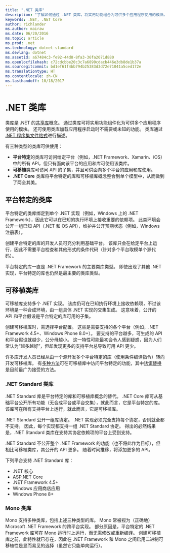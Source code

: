 ```yaml
---
title: ".NET 类库"
description: "了解如何通过 .NET 类库，将实用功能组合为可供多个应用程序使用的模块。"
keywords: .NET, .NET Core
author: richlander
ms.author: mairaw
ms.date: 06/20/2016
ms.topic: article
ms.prod: .net
ms.technology: dotnet-standard
ms.devlang: dotnet
ms.assetid: a67484c3-fe92-44d8-8fa3-36fa2071d880
ms.openlocfilehash: c72cdcbbe20c3c7a6890cdacb446e3db8de1b37a
ms.sourcegitcommit: bd1ef61f4bb794b25383d3d72e71041a5ced172e
ms.translationtype: HT
ms.contentlocale: zh-CN
ms.lasthandoff: 10/18/2017
---
```

# <a name="net-class-libraries"></a>.NET 类库

类库是 .NET 的[共享库](http://en.wikipedia.org/wiki/Library_%28computing%29#Shared_libraries)概念。 通过类库可将实用功能组件化为可供多个应用程序使用的模块。 还可使用类库加载应用程序启动时不需要或未知的功能。 类库通过 [.NET 程序集文件格式](assembly-format.md)进行描述。

有三种类型的类库可供使用：

*   **平台特定**的类库可访问给定平台（例如，.NET Framework、Xamarin、iOS）中的所有 API，但只有面向该平台的应用和库可使用该类库。
*   **可移植**类库可访问 API 的子集，并且可供面向多个平台的应用和库使用。
*   **.NET Core** 类库将平台特定的库和可移植库概念整合到单个模型中，从而做到了两全其美。

## <a name="platform-specific-class-libraries"></a>平台特定的类库

平台特定的类库绑定到单个 .NET 实现（例如，Windows 上的 .NET Framework），因此它可以在已知的执行环境上接收重要的依赖项。 此类环境会公开一组已知 API（.NET 和 OS API），维护并公开预期状态（例如，Windows 注册表）。

创建平台特定的库的开发人员可充分利用基础平台。 该库只会在给定平台上运行，因此不需要平台检查和其他形式的条件代码（针对多个平台取模单个源代码）。

平台特定的库一直是 .NET Framework 的主要类库类型。 即使出现了其他 .NET 实现，平台特定的库也仍然是最主要的类库类型。

## <a name="portable-class-libraries"></a>可移植类库

可移植库支持多个 .NET 实现。 该库仍可在已知执行环境上接收依赖项，不过该环境是一种合成环境，由一组具体 .NET 实现的交集生成。 这意味着，公开的 API 和平台假设是平台特定的库可用的子集。

创建可移植库时，需选择平台配置。 这些是需要支持的各个平台（例如，.NET Framework 4.5+、Windows Phone 8.0+）。 要支持的平台越多，可生成的 API 和平台假设就越少，公分母越小。 这一特性可能最初会令人感到疑惑，因为人们常认为“越多越好”，但却发现更多的支持平台总导致可用 API 更少。

许多库开发人员已经从由一个源开发多个平台特定的库（使用条件编译指令）转向开发可移植库。 有[多种方法](http://blog.stephencleary.com/2012/11/portable-class-library-enlightenment.html)可在可移植库中访问平台特定的功能，其中[诱饵替换](http://log.paulbetts.org/the-bait-and-switch-pcl-trick/)是目前最广为接受的方法。

### <a name="net-standard-class-libraries"></a>.NET Standard 类库

.NET Standard 库是平台特定的库和可移植库概念的替代。 .NET Core 库可从基础平台公开所有功能（无合成平台或平台交集），就此而言，它是平台特定的库。 该库可在所有支持平台上运行，就此而言，它是可移植库。

.NET Standard 公开一组库协定。 .NET 实现必须完全支持每个协定，否则就全都不支持。 因此，每个实现都支持一组 .NET Standard 协定。 得出的必然结果是，.NET Standard 类库在支持其协定依赖项的平台上受到支持。

.NET Standard 不公开整个 .NET Framework 的功能（也不将此作为目标），但相比可移植类库，其公开的 API 更多。 随着时间推移，将添加更多的 API。

下列平台支持 .NET Standard 库：

*   .NET 核心
*   ASP.NET Core
*   .NET Framework 4.5+
*   Windows 应用商店应用
*   Windows Phone 8+

### <a name="mono-class-libraries"></a>Mono 类库

Mono 支持多种类库，包括上述三种类型的库。 Mono 常被视为（正确地）Microsoft .NET Framework 的跨平台实现。 部分原因是，平台特定的 .NET Framework 库可在 Mono 运行时上运行，而无需修改或重新编译。 创建可移植库之前，此特性就已存在，因此在 .NET Framework 和 Mono 之间启用二进制可移植性是显而易见的选择（虽然它只能单向运行）。
